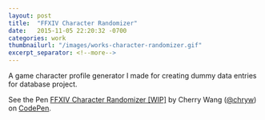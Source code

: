 ```yaml
---
layout: post
title:  "FFXIV Character Randomizer"
date:   2015-11-05 22:20:32 -0700
categories: work
thumbnailurl: "/images/works-character-randomizer.gif"
excerpt_separator: <!--more-->
---
```

A game character profile generator I made for creating dummy data entries for database project.

<!--more-->

<p data-height="800" data-theme-id="light" data-slug-hash="Jdqjza" data-default-tab="result" data-user="chryw" data-embed-version="2" class="codepen">See the Pen <a href="http://codepen.io/chryw/pen/Jdqjza/">FFXIV Character Randomizer [WIP]</a> by Cherry Wang (<a href="http://codepen.io/chryw">@chryw</a>) on <a href="http://codepen.io">CodePen</a>.</p>
<script async src="//assets.codepen.io/assets/embed/ei.js"></script>
